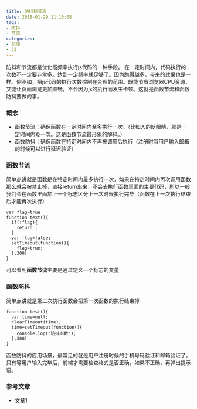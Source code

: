 ```yaml
---
title: 防抖和节流
date: 2018-01-29 11:10:08
tags: 
- 防抖
- 节流
categories:
- 前端
- JS
---
```

防抖和节流都是优化高频率执行js代码的一种手段。<!--more-->
在一定时间内，代码执行的次数不一定要非常多。达到一定频率就足够了。因为跑得越多，带来的效果也是一样。倒不如，把js代码的执行次数控制在合理的范围。既能节省浏览器CPU资源，又能让页面浏览更加顺畅，不会因为js的执行而发生卡顿。这就是函数节流和函数防抖要做的事。
### 概念
- 函数节流：确保函数在一定时间内至多执行一次。（比如人的眨眼睛，就是一定时间内眨一次。这是函数节流最形象的解释。）
- 函数防抖：确保函数在特定时间内不再被调用后执行（注册时当用户输入邮箱的时候可以进行延迟验证）
### 函数节流
简单点讲就是函数是在特定时间内最多执行一次，如果在特定时间内再次调用函数那么就会被禁止掉，直接return出来，不会去执行函数里面的主要代码，所以一般我们会在函数里面加上一个标志区分上一次时候执行完毕（函数在上一次执行结束后才能再次执行）
```
var flag=true
function text(){
  if(!flag){
    return ;
  }
  var flag=false;
  setTimeout(function(){
    flag=true;
  },300)
}
```
可以看到**函数节流**主要是通过定义一个标志的变量
### 函数防抖
简单点讲就是第二次执行函数会把第一次函数的执行结束掉
```
function test(){
  var time=null;
  clearTimeout(time);
  time=setTimeout(function(){
    console.log("防抖函数");
  },300)
}
```
函数防抖的应用场景，最常见的就是用户注册时候的手机号码验证和邮箱验证了。只有等用户输入完毕后，前端才需要检查格式是否正确，如果不正确，再弹出提示语。
### 参考文章
- [文章1](http://www.topfe.cn/javascript/395.html)
